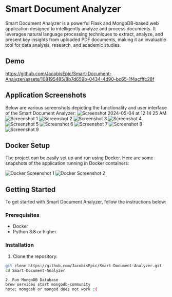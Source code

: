# Smart Document Analyzer

Smart Document Analyzer is a powerful Flask and MongoDB-based web application designed to intelligently analyze and process documents. It leverages natural language processing techniques to extract, analyze, and present key insights from uploaded PDF documents, making it an invaluable tool for data analysis, research, and academic studies.

## Demo



https://github.com/JacobisEpic/Smart-Document-Analyzer/assets/108195485/8b7d659b-0434-4d90-bc65-1f4acfffc28f



## Application Screenshots

Below are various screenshots depicting the functionality and user interface of the Smart Document Analyzer:
![Screenshot 2024-05-04 at 12 14 25 AM](https://github.com/JacobisEpic/Smart-Document-Analyzer/assets/108195485/438d403e-1ef6-4186-a54c-4989922076c6)
![Screenshot 1](https://github.com/JacobisEpic/Smart-Document-Analyzer/assets/108195485/d2595fec-474d-42c9-8a4a-1684ce4a9425)
![Screenshot 2](https://github.com/JacobisEpic/Smart-Document-Analyzer/assets/108195485/5e284748-3e80-4171-83a2-4e2154912171)
![Screenshot 3](https://github.com/JacobisEpic/Smart-Document-Analyzer/assets/108195485/a8a0769a-effa-4d7e-9c69-25e601ab6298)
![Screenshot 4](https://github.com/JacobisEpic/Smart-Document-Analyzer/assets/108195485/ddf61137-dcc2-478f-9b1c-bbc4172c063f)
![Screenshot 5](https://github.com/JacobisEpic/Smart-Document-Analyzer/assets/108195485/9e88484f-f405-4671-895b-af650648bdc1)
![Screenshot 6](https://github.com/JacobisEpic/Smart-Document-Analyzer/assets/108195485/0b92999c-c16a-4e0d-a55b-dbcfabbcd103)
![Screenshot 7](https://github.com/JacobisEpic/Smart-Document-Analyzer/assets/108195485/ebbdca25-a428-4137-8715-14c24269af27)
![Screenshot 8](https://github.com/JacobisEpic/Smart-Document-Analyzer/assets/108195485/8d693019-1db7-4532-bf70-4813dc674032)
![Screenshot 9](https://github.com/JacobisEpic/Smart-Document-Analyzer/assets/108195485/5326f9d9-dddb-4ed3-bbd2-42fdb9bdd7eb)

## Docker Setup

The project can be easily set up and run using Docker. Here are some snapshots of the application running in Docker containers:

![Docker Screenshot 1](https://github.com/JacobisEpic/Smart-Document-Analyzer/assets/108195485/a51ca726-d7d1-4e52-8bf1-59c3eaabd24c)
![Docker Screenshot 2](https://github.com/JacobisEpic/Smart-Document-Analyzer/assets/108195485/387ef4eb-e2bd-4157-a265-cbd07cec6e7c)

## Getting Started

To get started with Smart Document Analyzer, follow the instructions below:

### Prerequisites

- Docker
- Python 3.8 or higher

### Installation

1. Clone the repository:
```bash
git clone https://github.com/JacobisEpic/Smart-Document-Analyzer.git
cd Smart-Document-Analyzer

2. Run MongoDB Database
brew services start mongodb-community
note: mongosh or mongod does not work :(

